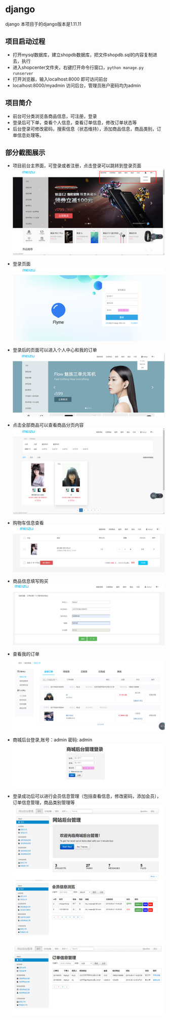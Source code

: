 # django
django 
本项目于的django版本是1.11.11

## 项目启动过程
 - 打开mysql数据库，建立shopdb数据库，把文件shopdb.sql的内容复制进去，执行
 - 进入shopcenter文件夹，右键打开命令行窗口，`python manage.py runserver`
 - 打开浏览器，输入localhost:8000 即可访问前台
 - localhost:8000/myadmin 访问后台，管理员账户密码均为admin

## 项目简介
 - 前台可分类浏览各商品信息，可注册，登录
 - 登录后可下单，查看个人信息，查看订单信息，修改订单状态等
 - 后台登录可修改密码，搜索信息（状态维持），添加商品信息，商品类别，订单信息处理等。

 ## 部分截图展示
 - 项目前台主界面，可登录或者注册，点击登录可以跳转到登录页面
![](https://github.com/chargerKong/django/blob/master/screenshot/%E5%95%86%E5%9F%8E%E4%B8%BB%E9%A1%B5%E9%9D%A2.jpg)

 - 登录页面
 ![](https://github.com/chargerKong/django/blob/master/screenshot/%E7%99%BB%E5%BD%95%E6%B3%A8%E5%86%8C.jpg)

 - 登录后的页面可以进入个人中心和我的订单
 ![](https://github.com/chargerKong/django/blob/master/screenshot/%E7%99%BB%E5%BD%95%E6%88%90%E5%8A%9F%E5%90%8E.jpg)

 - 点击全部商品可以查看商品分页内容
 ![](https://github.com/chargerKong/django/blob/master/screenshot/%E5%95%86%E5%93%81%E5%88%86%E9%A1%B5%E6%B5%8F%E8%A7%88.jpg)

 - 购物车信息查看
 ![](https://github.com/chargerKong/django/blob/master/screenshot/%E5%95%86%E5%93%81%E6%B7%BB%E5%8A%A0%E8%B4%AD%E7%89%A9%E8%BD%A6.jpg)

 - 商品信息填写购买
 ![](https://github.com/chargerKong/django/blob/master/screenshot/%E5%95%86%E5%93%81%E7%BB%93%E7%AE%97.jpg)

 - 查看我的订单
 ![](https://github.com/chargerKong/django/blob/master/screenshot/%E5%88%86%E9%A1%B5%E6%9F%A5%E7%9C%8B%E6%88%91%E7%9A%84%E8%AE%A2%E5%8D%95.jpg)

 - 商城后台登录,账号：admin 密码: admin
 ![](https://github.com/chargerKong/django/blob/master/screenshot/%E5%95%86%E5%9F%8E%E5%90%8E%E5%8F%B0%E7%99%BB%E5%BD%95.jpg)

 - 登录成功后可以进行会员信息管理（包括查看信息，修改密码，添加会员），订单信息管理，商品类别管理等
 ![](https://github.com/chargerKong/django/blob/master/screenshot/%E5%90%8E%E5%8F%B0%E9%A6%96%E9%A1%B5.jpg)
 ![](https://github.com/chargerKong/django/blob/master/screenshot/%E5%90%8E%E5%8F%B0%E4%BC%9A%E5%91%98%E4%BF%A1%E6%81%AF%E6%B5%8F%E8%A7%88.jpg)
![](https://github.com/chargerKong/django/blob/master/screenshot/%E8%AE%A2%E5%8D%95%E4%BF%A1%E6%81%AF%E6%9F%A5%E7%9C%8B.jpg)
